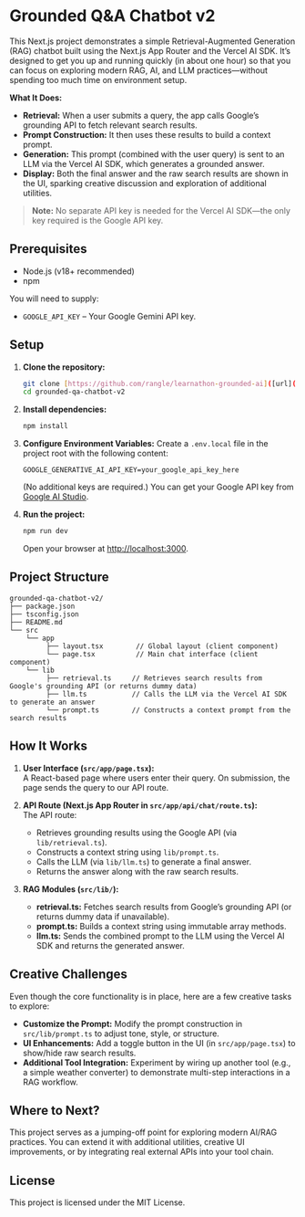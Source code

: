 # Grounded Q&A Chatbot v2

This Next.js project demonstrates a simple Retrieval-Augmented Generation (RAG) chatbot built using the Next.js App Router and the Vercel AI SDK. It’s designed to get you up and running quickly (in about one hour) so that you can focus on exploring modern RAG, AI, and LLM practices—without spending too much time on environment setup.

**What It Does:**

- **Retrieval:** When a user submits a query, the app calls Google’s grounding API to fetch relevant search results.
- **Prompt Construction:** It then uses these results to build a context prompt.
- **Generation:** This prompt (combined with the user query) is sent to an LLM via the Vercel AI SDK, which generates a grounded answer.
- **Display:** Both the final answer and the raw search results are shown in the UI, sparking creative discussion and exploration of additional utilities.

> **Note:** No separate API key is needed for the Vercel AI SDK—the only key required is the Google API key.

## Prerequisites

- Node.js (v18+ recommended)
- npm

You will need to supply:

- `GOOGLE_API_KEY` – Your Google Gemini API key.

## Setup

1. **Clone the repository:**

   ```bash
   git clone [https://github.com/rangle/learnathon-grounded-ai]([url](https://github.com/rangle/learnathon-grounded-ai)).
   cd grounded-qa-chatbot-v2
   ```

2. **Install dependencies:**

   ```bash
   npm install
   ```

3. **Configure Environment Variables:**
   Create a `.env.local` file in the project root with the following content:

   ```
   GOOGLE_GENERATIVE_AI_API_KEY=your_google_api_key_here
   ```

   (No additional keys are required.)
   You can get your Google API key from [Google AI Studio](https://aistudio.google.com/app/apikey).

4. **Run the project:**
   ```bash
   npm run dev
   ```
   Open your browser at [http://localhost:3000](http://localhost:3000).

## Project Structure

```
grounded-qa-chatbot-v2/
├── package.json
├── tsconfig.json
├── README.md
└── src
    └── app
         ├── layout.tsx        // Global layout (client component)
         └── page.tsx          // Main chat interface (client component)
    └── lib
         ├── retrieval.ts     // Retrieves search results from Google's grounding API (or returns dummy data)
         ├── llm.ts           // Calls the LLM via the Vercel AI SDK to generate an answer
         └── prompt.ts        // Constructs a context prompt from the search results
```

## How It Works

1. **User Interface (`src/app/page.tsx`):**  
   A React-based page where users enter their query. On submission, the page sends the query to our API route.

2. **API Route (Next.js App Router in `src/app/api/chat/route.ts`):**  
   The API route:

   - Retrieves grounding results using the Google API (via `lib/retrieval.ts`).
   - Constructs a context string using `lib/prompt.ts`.
   - Calls the LLM (via `lib/llm.ts`) to generate a final answer.
   - Returns the answer along with the raw search results.

3. **RAG Modules (`src/lib/`):**
   - **retrieval.ts:** Fetches search results from Google’s grounding API (or returns dummy data if unavailable).
   - **prompt.ts:** Builds a context string using immutable array methods.
   - **llm.ts:** Sends the combined prompt to the LLM using the Vercel AI SDK and returns the generated answer.

## Creative Challenges

Even though the core functionality is in place, here are a few creative tasks to explore:

- **Customize the Prompt:** Modify the prompt construction in `src/lib/prompt.ts` to adjust tone, style, or structure.
- **UI Enhancements:** Add a toggle button in the UI (in `src/app/page.tsx`) to show/hide raw search results.
- **Additional Tool Integration:** Experiment by wiring up another tool (e.g., a simple weather converter) to demonstrate multi-step interactions in a RAG workflow.

## Where to Next?

This project serves as a jumping-off point for exploring modern AI/RAG practices. You can extend it with additional utilities, creative UI improvements, or by integrating real external APIs into your tool chain.

## License

This project is licensed under the MIT License.
